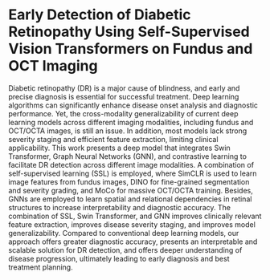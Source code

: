 <h1> Early Detection of Diabetic Retinopathy Using Self-Supervised Vision Transformers on Fundus and OCT Imaging </h1>
<p>Diabetic retinopathy (DR) is a major cause of blindness, and early and precise diagnosis is essential for successful treatment. Deep learning algorithms can significantly enhance disease onset analysis and diagnostic performance. Yet, the cross-modality generalizability of current deep learning models across different imaging modalities, including fundus and OCT/OCTA images, is still an issue. In addition, most models lack strong severity staging and efficient feature extraction, limiting clinical applicability. This work presents a deep model that integrates Swin Transformer, Graph Neural Networks (GNN), and contrastive learning to facilitate DR detection across different image modalities. A combination of self-supervised learning (SSL) is employed, where SimCLR is used to learn image features from fundus images, DINO for fine-grained segmentation and severity grading, and MoCo for massive OCT/OCTA training. Besides, GNNs are employed to learn spatial and relational dependencies in retinal structures to increase interpretability and diagnostic accuracy. The combination of SSL, Swin Transformer, and GNN improves clinically relevant feature extraction, improves disease severity staging, and improves model generalizability. Compared to conventional deep learning models, our approach offers greater diagnostic accuracy, presents an interpretable and scalable solution for DR detection, and offers deeper understanding of disease progression, ultimately leading to early diagnosis and best treatment planning.</p>

